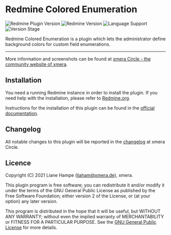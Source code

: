 # Redmine Colored Enumeration

![Redmine Plugin Version](https://img.shields.io/badge/Redmine_Plugin-v0.1.1-red) ![Redmine Version](https://img.shields.io/badge/Redmine-v4.x.x-blue) ![Language Support](https://img.shields.io/badge/Languages-en,_de-green) ![Version Stage](https://img.shields.io/badge/Stage-release-important)

Redmine Colored Enumeration is a plugin which lets the administrator define background colors for custom field enumerations.

---

More information and screenshots can be found at
[xmera Circle - the  community website of xmera](https://circle.xmera.de).

## Installation

You need a running Redmine instance in order to install the plugin. If you need help with the installation, please refer to [Redmine.org](https://redmine.org).

Instructions for the installation of this plugin can be found in the [official documentation](https://circle.xmera.de/projects/redmine-colored-enumeration/wiki/Documentation).

## Changelog

All notable changes to this plugin will be reported in the [changelog](https://circle.xmera.de/projects/redmine-colored-enumeration/repository/redmine_colored_enumeration_/entry/CHANGELOG.md) at xmera Circle.

## Licence

Copyright (C) 2021 Liane Hampe (<liaham@xmera.de>), xmera.

This plugin program is free software; you can redistribute it and/or
modify it under the terms of the GNU General Public License
as published by the Free Software Foundation; either version 2
of the License, or (at your option) any later version.

This program is distributed in the hope that it will be useful,
but WITHOUT ANY WARRANTY; without even the implied warranty of
MERCHANTABILITY or FITNESS FOR A PARTICULAR PURPOSE.  See the
[GNU General Public License](https://www.gnu.org/licenses/old-licenses/gpl-2.0.en.html) for more details.
